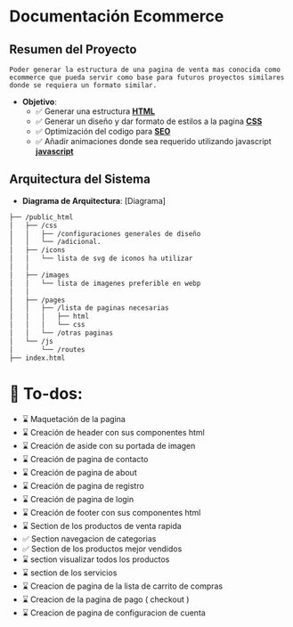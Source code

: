 # Documentación Ecommerce

## Resumen del Proyecto

    Poder generar la estructura de una pagina de venta mas conocida como ecommerce que pueda servir como base para futuros proyectos similares donde se requiera un formato similar.
    
- **Objetivo**: 
   - ✅ Generar una estructura **[HTML](https://web.dev/learn/html)**
   - ✅ Generar un diseño y dar formato de estilos a la pagina **[CSS](https://web.dev/learn/css/**)**
   - ✅ Optimización del codigo para **[SEO](https://developers.google.com/search/docs/fundamentals/seo-starter-guide?hl=es)**
   - ✅ Añadir animaciones donde sea requerido utilizando javascript **[javascript](https://web.dev/learn/javascript)**


## Arquitectura del Sistema

- **Diagrama de Arquitectura**: [Diagrama]

```bash    
├── /public_html
│   ├── /css
│   │   ├── /configuraciones generales de diseño
│   │   └── /adicional.
│   ├── /icons
│   │   └── lista de svg de iconos ha utilizar
│   │
│   ├── /images
│   │   └── lista de imagenes preferible en webp
│   │
│   ├── /pages
│   │   ├── /lista de paginas necesarias 
│   │   │   ├── html
│   │   │   └── css
│   │   └── /otras paginas
│   └── /js
│       └── /routes
├── index.html

```

# 👺 To-dos:

- ⌛️ Maquetación de la pagina
- ⌛️ Creación de header con sus componentes html    
- ⌛️ Creación de aside con su portada de imagen
- ⌛️ Creación de pagina de contacto
- ⌛️ Creación de pagina de about
- ⌛️ Creación de pagina de registro
- ⌛️ Creación de pagina de login
- ⌛️ Creación de footer con sus componentes html
- ⌛️ Section de los productos de venta rapida
- ✅ Section navegacion de categorias
- ✅ Section de los productos mejor vendidos
- ⌛️ section visualizar todos los productos
- ⌛️ section de los servicios
- ⌛️ Creacion de pagina de la lista de carrito de compras
- ⌛️ Creacion de la pagina de pago ( checkout )
- ⌛️ Creacion de pagina  de configuracion de cuenta 


